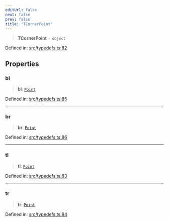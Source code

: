 ```yaml
---
editUrl: false
next: false
prev: false
title: "TCornerPoint"
---
```


> **TCornerPoint** = `object`

Defined in: [src/typedefs.ts:82](https://github.com/fabricjs/fabric.js/blob/b4f67b1cfd353d0e2763b168e07bce6b67895452/src/typedefs.ts#L82)

## Properties

### bl

> **bl**: [`Point`](/api/classes/point/)

Defined in: [src/typedefs.ts:85](https://github.com/fabricjs/fabric.js/blob/b4f67b1cfd353d0e2763b168e07bce6b67895452/src/typedefs.ts#L85)

***

### br

> **br**: [`Point`](/api/classes/point/)

Defined in: [src/typedefs.ts:86](https://github.com/fabricjs/fabric.js/blob/b4f67b1cfd353d0e2763b168e07bce6b67895452/src/typedefs.ts#L86)

***

### tl

> **tl**: [`Point`](/api/classes/point/)

Defined in: [src/typedefs.ts:83](https://github.com/fabricjs/fabric.js/blob/b4f67b1cfd353d0e2763b168e07bce6b67895452/src/typedefs.ts#L83)

***

### tr

> **tr**: [`Point`](/api/classes/point/)

Defined in: [src/typedefs.ts:84](https://github.com/fabricjs/fabric.js/blob/b4f67b1cfd353d0e2763b168e07bce6b67895452/src/typedefs.ts#L84)
